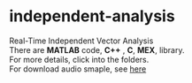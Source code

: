 # independent-analysis
Real-Time Independent Vector Analysis<br>
There are **MATLAB** code,  **C++** , **C**, **MEX**, library.<br>
For more details, click into the folders.<br>
For download audio smaple, see [here](https://box.nju.edu.cn/d/4fbfa81687974ee89610/)
